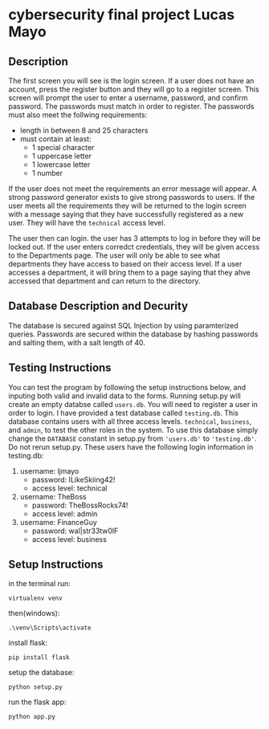 # cybersecurity final project Lucas Mayo
## Description
The first screen you will see is the login screen.  If a user does not have an account, press the register button and they will go to a register screen. This screen will prompt the user to enter a username, password, and confirm password. The passwords must match in order to register. The passwords must also meet the follwing requirements:
- length in between 8 and 25 characters
- must contain at least:
    - 1 special character
    - 1 uppercase letter
    - 1 lowercase letter
    - 1 number

If the user does not meet the requirements an error message will appear. A strong password generator exists to give strong passwords to users. If the user meets all the requirements they will be returned to the login screen with a message saying that they have successfully registered as a new user. They will have the `technical` access level. 

The user then can login. the user has 3 attempts to log in before they will be locked out. If the user enters corredct credentials, they will be given access to the Departments page. The user will only be able to see what departments they have access to based on their access level. If a user accesses a department, it will bring them to a page saying that they ahve accessed that department and can return to the directory. 


## Database Description and Decurity

The database is secured against SQL Injection by using paramterized queries. Passwords are secured within the database by hashing passwords and salting them, with a salt length of 40. 

## Testing Instructions

You can test the program by following the setup instructions below, and inputing both valid and invalid data to the forms. Running setup.py will create an empty databse called `users.db`. You will need to register a user in order to login. I have provided a test database called `testing.db`. This database contains users with all three access levels. `technical`, `business`, and `admin`, to test the other roles in the system. To use this database simply change the `DATABASE` constant in setup.py from `'users.db'` to `'testing.db'`. Do not rerun setup.py.
These users have the following login information in testing.db:   
1. username: ljmayo
    - password: ILikeSkiing42!
    - access level: technical
2. username: TheBoss
    - password: TheBossRocks74!
    - access level: admin
3. username: FinanceGuy
    - password: wal|str33tw0lF
    - access level: business

## Setup Instructions
in the terminal run: 
```
virtualenv venv
```
then(windows):
```
.\venv\Scripts\activate
```
install flask:
```
pip install flask
```
setup the database:
``` 
python setup.py
```
run the flask app:
```
python app.py
```